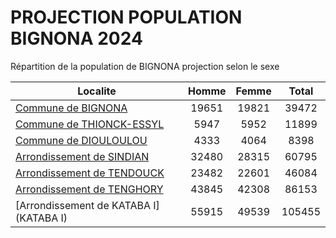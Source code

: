 # PROJECTION POPULATION BIGNONA 2024
	
Répartition de la population de BIGNONA projection selon le sexe
	
| Localite  | Homme | Femme | Total |
| --------- |:-----:|:-----:|:-----:|
| [Commune de BIGNONA](BIGNONA) | 19651 | 19821 | 39472 |
| [Commune de THIONCK-ESSYL](THIONCK-ESSYL) | 5947 | 5952 | 11899 |
| [Commune de DIOULOULOU](DIOULOULOU) | 4333 | 4064 | 8398 |
| [Arrondissement de SINDIAN](SINDIAN) | 32480 | 28315 | 60795 |
| [Arrondissement de TENDOUCK](TENDOUCK) | 23482 | 22601 | 46084 |
| [Arrondissement de TENGHORY](TENGHORY) | 43845 | 42308 | 86153 |
| [Arrondissement de KATABA I](KATABA I) | 55915 | 49539 | 105455 |
